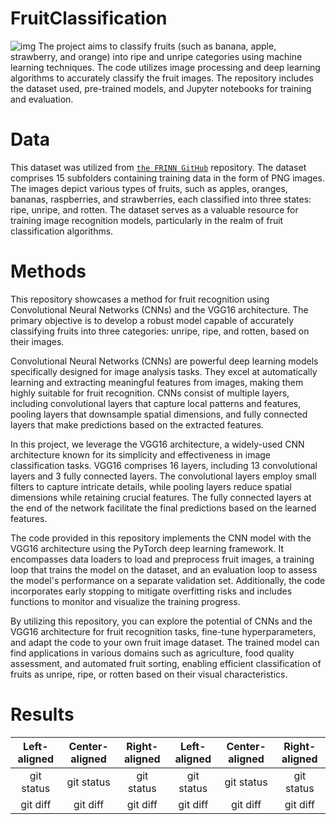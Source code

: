 # FruitClassification
![img](https://github.com/neginnoori/fruitClassification/blob/main/fotor-ai-20240224142232.jpg)
The project aims to classify fruits (such as banana, apple, strawberry, and orange) into ripe and unripe categories using machine learning techniques. The code utilizes image processing and deep learning algorithms to accurately classify the fruit images. The repository includes the dataset used, pre-trained models, and Jupyter notebooks for training and evaluation. 
# Data 
This dataset was utilized from [`the FRINN GitHub`](https://github.com/ece324-2020/FRINN/tree/main) repository. The dataset comprises 15 subfolders containing training data in the form of PNG images. The images depict various types of fruits, such as apples, oranges, bananas, raspberries, and strawberries, each classified into three states: ripe, unripe, and rotten. The dataset serves as a valuable resource for training image recognition models, particularly in the realm of fruit classification algorithms.
# Methods
This repository showcases a method for fruit recognition using Convolutional Neural Networks (CNNs) and the VGG16 architecture. The primary objective is to develop a robust model capable of accurately classifying fruits into three categories: unripe, ripe, and rotten, based on their images.

Convolutional Neural Networks (CNNs) are powerful deep learning models specifically designed for image analysis tasks. They excel at automatically learning and extracting meaningful features from images, making them highly suitable for fruit recognition. CNNs consist of multiple layers, including convolutional layers that capture local patterns and features, pooling layers that downsample spatial dimensions, and fully connected layers that make predictions based on the extracted features.

In this project, we leverage the VGG16 architecture, a widely-used CNN architecture known for its simplicity and effectiveness in image classification tasks. VGG16 comprises 16 layers, including 13 convolutional layers and 3 fully connected layers. The convolutional layers employ small filters to capture intricate details, while pooling layers reduce spatial dimensions while retaining crucial features. The fully connected layers at the end of the network facilitate the final predictions based on the learned features.

The code provided in this repository implements the CNN model with the VGG16 architecture using the PyTorch deep learning framework. It encompasses data loaders to load and preprocess fruit images, a training loop that trains the model on the dataset, and an evaluation loop to assess the model's performance on a separate validation set. Additionally, the code incorporates early stopping to mitigate overfitting risks and includes functions to monitor and visualize the training progress.

By utilizing this repository, you can explore the potential of CNNs and the VGG16 architecture for fruit recognition tasks, fine-tune hyperparameters, and adapt the code to your own fruit image dataset. The trained model can find applications in various domains such as agriculture, food quality assessment, and automated fruit sorting, enabling efficient classification of fruits as unripe, ripe, or rotten based on their visual characteristics.

# Results

| Left-aligned | Center-aligned | Right-aligned | Left-aligned | Center-aligned | Right-aligned |
|     :---:    |     :---:      |     :---:     |     :---:    |     :---:      |     :---:     |
| git status   | git status     | git status    | git status   | git status     | git status    |
| git diff     | git diff       | git diff      | git diff     | git diff       | git diff      |
